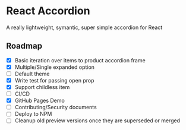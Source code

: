 # React Accordion
A really lightweight, symantic, super simple accordion for React

## Roadmap

- [x] Basic iteration over items to product accordion frame
- [x] Multiple/Single expanded option
- [ ] Default theme
- [x] Write test for passing open prop
- [x] Support childless item
- [ ] CI/CD
- [x] GitHub Pages Demo
- [ ] Contributing/Security documents
- [ ] Deploy to NPM
- [ ] Cleanup old preview versions once they are superseded or merged
